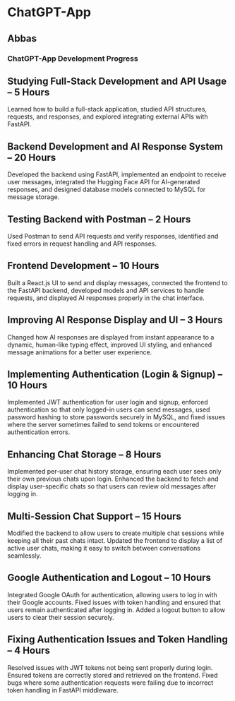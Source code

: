 # ChatGPT-App

## Abbas

### **ChatGPT-App Development Progress**

## Studying Full-Stack Development and API Usage – 5 Hours

Learned how to build a full-stack application, studied API structures, requests, and responses, and explored integrating external APIs with FastAPI.

## Backend Development and AI Response System – 20 Hours

Developed the backend using FastAPI, implemented an endpoint to receive user messages, integrated the Hugging Face API for AI-generated responses, and designed database models connected to MySQL for message storage.

## Testing Backend with Postman – 2 Hours

Used Postman to send API requests and verify responses, identified and fixed errors in request handling and API responses.

## Frontend Development – 10 Hours

Built a React.js UI to send and display messages, connected the frontend to the FastAPI backend, developed models and API services to handle requests, and displayed AI responses properly in the chat interface.

## Improving AI Response Display and UI – 3 Hours

Changed how AI responses are displayed from instant appearance to a dynamic, human-like typing effect, improved UI styling, and enhanced message animations for a better user experience.

## Implementing Authentication (Login & Signup) – 10 Hours

Implemented JWT authentication for user login and signup, enforced authentication so that only logged-in users can send messages, used password hashing to store passwords securely in MySQL, and fixed issues where the server sometimes failed to send tokens or encountered authentication errors.

## Enhancing Chat Storage – 8 Hours

Implemented per-user chat history storage, ensuring each user sees only their own previous chats upon login. Enhanced the backend to fetch and display user-specific chats so that users can review old messages after logging in.

## Multi-Session Chat Support – 15 Hours

Modified the backend to allow users to create multiple chat sessions while keeping all their past chats intact. Updated the frontend to display a list of active user chats, making it easy to switch between conversations seamlessly.

## Google Authentication and Logout – 10 Hours

Integrated Google OAuth for authentication, allowing users to log in with their Google accounts. Fixed issues with token handling and ensured that users remain authenticated after logging in. Added a logout button to allow users to clear their session securely.

## Fixing Authentication Issues and Token Handling – 4 Hours

Resolved issues with JWT tokens not being sent properly during login. Ensured tokens are correctly stored and retrieved on the frontend. Fixed bugs where some authentication requests were failing due to incorrect token handling in FastAPI middleware.
